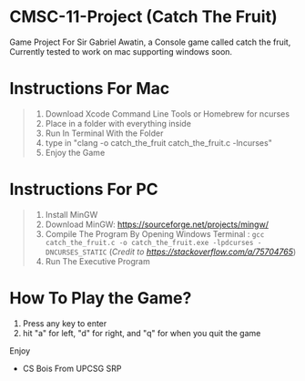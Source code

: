 # CMSC-11-Project (Catch The Fruit)
Game Project For Sir Gabriel Awatin, a Console game called catch the fruit, 
Currently tested to work on mac supporting windows soon.


# Instructions For Mac

> 1. Download Xcode Command Line Tools or Homebrew for ncurses
> 2. Place in a folder with everything inside
> 3. Run In Terminal With the Folder
> 4. type in "clang -o catch_the_fruit catch_the_fruit.c -lncurses"
> 5. Enjoy the Game

# Instructions For PC

> 1. Install MinGW
> 2. Download MinGW: https://sourceforge.net/projects/mingw/
> 3. Compile The Program By Opening Windows Terminal : `gcc catch_the_fruit.c -o catch_the_fruit.exe -lpdcurses -DNCURSES_STATIC` (*Credit to https://stackoverflow.com/a/75704765*)
> 4. Run The Executive Program

# How To Play the Game?

1. Press any key to enter
2. hit "a" for left, "d" for right, and "q" for when you quit the game


Enjoy
-  CS Bois From UPCSG SRP
